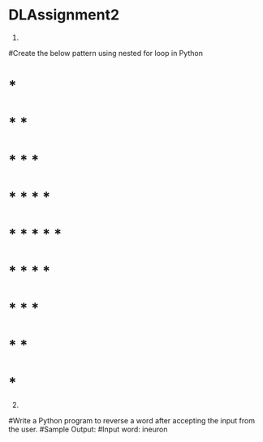 # DLAssignment2
1)
#Create the below pattern using nested for loop in Python
# *
# * *
# * * *
# * * * *
# * * * * *
# * * * *
# * * *
# * *
# *

2) 
#Write a Python program to reverse a word after accepting the input from the user.
#Sample Output:
#Input word: ineuron
